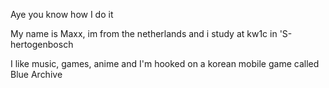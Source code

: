Aye you know how I do it

My name is Maxx, im from the netherlands and i study at kw1c in 'S-hertogenbosch

I like music, games, anime and I'm hooked on a korean mobile game called Blue Archive
